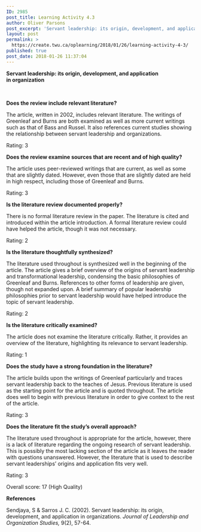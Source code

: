 ```yaml
---
ID: 2985
post_title: Learning Activity 4.3
author: Oliver Parsons
post_excerpt: 'Servant leadership: its origin, development, and application in&nbsp;organization &nbsp; Does the review include relevant literature? The article, written in 2002, includes relevant literature. The writings of Greenleaf and Burns are both examined as well as more current writings such as... <a href="https://create.twu.ca/oplearning/2018/01/26/learning-activity-4-3/"> Continue Reading &rarr;</a>'
layout: post
permalink: >
  https://create.twu.ca/oplearning/2018/01/26/learning-activity-4-3/
published: true
post_date: 2018-01-26 11:37:04
---
```

<strong>Servant leadership: its origin, development, and application in organization</strong>

&nbsp;

<strong>Does the review include relevant literature?</strong>

The article, written in 2002, includes relevant literature. The writings of Greenleaf and Burns are both examined as well as more current writings such as that of Bass and Russel. It also references current studies showing the relationship between servant leadership and organizations.

Rating: 3

<strong>Does the review examine sources that are recent and of high quality?</strong>

The article uses peer-reviewed writings that are current, as well as some that are slightly dated. However, even those that are slightly dated are held in high respect, including those of Greenleaf and Burns.

Rating: 3

<strong>Is the literature review documented properly?</strong>

There is no formal literature review in the paper. The literature is cited and introduced within the article introduction. A formal literature review could have helped the article, though it was not necessary.

Rating: 2

<strong>Is the literature thoughtfully synthesized?</strong>

The literature used throughout is synthesized well in the beginning of the article. The article gives a brief overview of the origins of servant leadership and transformational leadership, condensing the basic philosophies of Greenleaf and Burns. References to other forms of leadership are given, though not expanded upon. A brief summary of popular leadership philosophies prior to servant leadership would have helped introduce the topic of servant leadership.

Rating: 2

<strong>Is the literature critically examined?</strong>

The article does not examine the literature critically. Rather, it provides an overview of the literature, highlighting its relevance to servant leadership.

Rating: 1

<strong>Does the study have a strong foundation in the literature?</strong>

The article builds upon the writings of Greenleaf particularly and traces servant leadership back to the teaches of Jesus. Previous literature is used as the starting point for the article and is quoted throughout. The article does well to begin with previous literature in order to give context to the rest of the article.

Rating: 3

<strong>Does the literature fit the study&#8217;s overall approach?</strong>

The literature used throughout is appropriate for the article, however, there is a lack of literature regarding the ongoing research of servant leadership. This is possibly the most lacking section of the article as it leaves the reader with questions unanswered. However, the literature that is used to describe servant leaderships&#8217; origins and application fits very well.

Rating: 3

Overall score: 17 (High Quality)

<strong>References</strong>

Sendjaya, S &amp; Sarros J. C. (2002). Servant leadership: its origin, development, and application in organizations. <em>Journal of Leadership and Organization Studies,</em> 9(2), 57-64.

&nbsp;